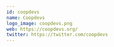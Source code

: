 ```yaml
---
id: coopdevs
name: Coopdevs
logo_image: coopdevs.png
web: https://coopdevs.org/
twitter: https://twitter.com/coopdevs
---
```



